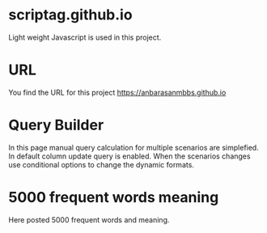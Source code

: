 # scriptag.github.io

  Light weight Javascript is used in this project. 

# URL
 
  You find the URL for this project
      https://anbarasanmbbs.github.io


# Query Builder

   In this page manual query calculation for multiple scenarios are simplefied. In default column update query is enabled. When the scenarios changes use conditional options to change the dynamic formats. 

# 5000 frequent words meaning

 Here posted 5000 frequent words and meaning.
